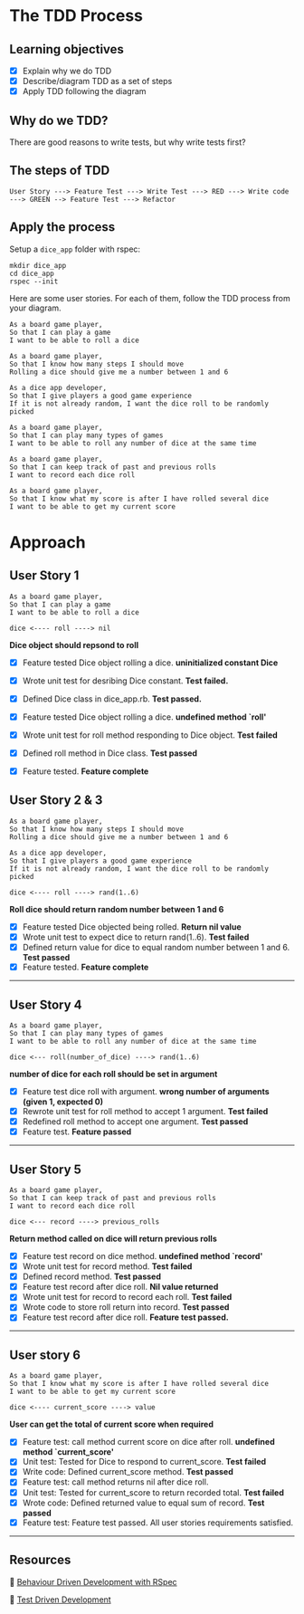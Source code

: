 # The TDD Process

## Learning objectives
- [x] Explain why we do TDD
- [x] Describe/diagram TDD as a set of steps
- [x] Apply TDD following the diagram

## Why do we TDD?

There are good reasons to write tests, but why write tests first?

## The steps of TDD

```
User Story ---> Feature Test ---> Write Test ---> RED ---> Write code ---> GREEN --> Feature Test ---> Refactor

```


## Apply the process

Setup a `dice_app` folder with rspec:

```
mkdir dice_app
cd dice_app
rspec --init
```

Here are some user stories. For each of them, follow the TDD process from your diagram.

```
As a board game player,
So that I can play a game
I want to be able to roll a dice
```

```
As a board game player,
So that I know how many steps I should move
Rolling a dice should give me a number between 1 and 6
```

```
As a dice app developer,
So that I give players a good game experience
If it is not already random, I want the dice roll to be randomly picked
```

```
As a board game player,
So that I can play many types of games
I want to be able to roll any number of dice at the same time
```

```
As a board game player,
So that I can keep track of past and previous rolls
I want to record each dice roll
```

```
As a board game player,
So that I know what my score is after I have rolled several dice
I want to be able to get my current score
```

# Approach

## User Story 1

```
As a board game player,
So that I can play a game
I want to be able to roll a dice
```
```
dice <---- roll ----> nil
```

**Dice object should repsond to roll**

 - [x] Feature tested Dice object rolling a dice. **uninitialized constant Dice**
 - [x] Wrote unit test for desribing Dice constant. **Test failed.**
 - [x] Defined Dice class in dice_app.rb. **Test passed.**
 - [x] Feature tested Dice object rolling a dice. **undefined method `roll'**
 - [x] Wrote unit test for roll method responding to Dice object. **Test failed**
 - [x] Defined roll method in Dice class. **Test passed**
 - [x] Feature tested. **Feature complete**


## User Story 2 & 3

```
As a board game player,
So that I know how many steps I should move
Rolling a dice should give me a number between 1 and 6

As a dice app developer,
So that I give players a good game experience
If it is not already random, I want the dice roll to be randomly picked
```

```
dice <---- roll ----> rand(1..6)
```
**Roll dice should return random number between 1 and 6**
 - [x] Feature tested Dice objected being rolled. **Return nil value**
 - [x] Wrote unit test to expect dice to return rand(1..6). **Test failed**
 - [x] Defined return value for dice to equal random number between 1 and 6. **Test passed**
 - [x] Feature tested. **Feature complete**
---

## User Story 4

```
As a board game player,
So that I can play many types of games
I want to be able to roll any number of dice at the same time
```

```
dice <--- roll(number_of_dice) ----> rand(1..6)
```

**number of dice for each roll should be set in argument**
 - [x] Feature test dice roll with argument. **wrong number of arguments (given 1, expected 0)**
 - [x] Rewrote unit test for roll method to accept 1 argument. **Test failed**
 - [x] Redefined roll method to accept one argument. **Test passed**
 - [x] Feature test. **Feature passed**

---

## User Story 5

```
As a board game player,
So that I can keep track of past and previous rolls
I want to record each dice roll
```

```
dice <--- record ----> previous_rolls
```

**Return method called on dice will return previous rolls**
 - [x] Feature test record on dice method. **undefined method `record'**
 - [x] Wrote unit test for record method. **Test failed**
 - [x] Defined record method. **Test passed**
 - [x] Feature test record after dice roll. **Nil value returned**
 - [x] Wrote unit test for record to record each roll. **Test failed**
 - [x] Wrote code to store roll return into record. **Test passed**
 - [x] Feature test record after dice roll. **Feature test passed.**

---

## User story 6

```
As a board game player,
So that I know what my score is after I have rolled several dice
I want to be able to get my current score
```
```
dice <---- current_score ----> value
```
**User can get the total of current score when required**

 - [x] Feature test: call method current score on dice after roll. **undefined method `current_score'**
 - [x] Unit test: Tested for Dice to respond to current_score. **Test failed**
 - [x] Write code: Defined current_score method. **Test passed**
 - [x] Feature test: call method returns nil after dice roll. 
 - [x] Unit test: Tested for current_score to return recorded total. **Test failed**
 - [x] Wrote code: Defined returned value to equal sum of record. **Test passed**
 - [x] Feature test: Feature test passed. All user stories requirements satisfied. 
---

## Resources

:pill: [Behaviour Driven Development with RSpec](https://github.com/makersacademy/course/blob/master/pills/rspec.md)

:pill: [Test Driven Development](https://github.com/makersacademy/course/blob/master/pills/tdd.md)